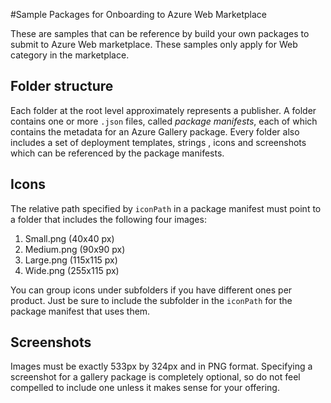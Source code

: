 #Sample Packages for Onboarding to Azure Web Marketplace

These are samples that can be reference by build your own packages to submit to Azure Web marketplace. These samples only apply for Web category in the marketplace.

## Folder structure

Each folder at the root level approximately represents a publisher. A folder contains one or more `.json` files, called *package manifests*, each of which contains the metadata for an Azure Gallery package. Every folder also includes a set of deployment templates, strings , icons and screenshots which can be referenced by the package manifests.

## Icons

The relative path specified by `iconPath` in a package manifest must point to a folder that includes the following four images:

1. Small.png (40x40 px)
2. Medium.png (90x90 px)
3. Large.png (115x115 px)
4. Wide.png (255x115 px)

You can group icons under subfolders if you have different ones per product. Just be sure to include the subfolder in the `iconPath` for the package manifest that uses them.

## Screenshots

Images must be exactly 533px by 324px and in PNG format. Specifying a screenshot for a gallery package is completely optional, so do not feel compelled to include one unless it makes sense for your offering.

